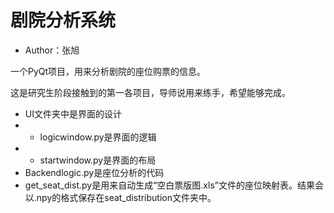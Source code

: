 # 剧院分析系统

- Author：张旭

一个PyQt项目，用来分析剧院的座位购票的信息。

这是研究生阶段接触到的第一各项目，导师说用来练手，希望能够完成。

- UI文件夹中是界面的设计
- - logicwindow.py是界面的逻辑
- - startwindow.py是界面的布局
- Backendlogic.py是座位分析的代码
- get_seat_dist.py是用来自动生成“空白票版图.xls”文件的座位映射表。结果会以.npy的格式保存在seat_distribution文件夹中。
